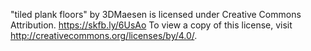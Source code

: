 "tiled plank floors" by 3DMaesen is licensed under Creative Commons Attribution. https://skfb.ly/6UsAo To view a copy of this license, visit http://creativecommons.org/licenses/by/4.0/.


